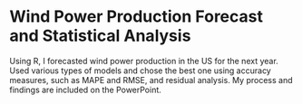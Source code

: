 # Wind Power Production Forecast and Statistical Analysis
Using R, I forecasted wind power production in the US for the next year. Used various types of models and chose the best one using accuracy measures, such as MAPE and RMSE, and residual analysis. My process and findings are included on the PowerPoint.
